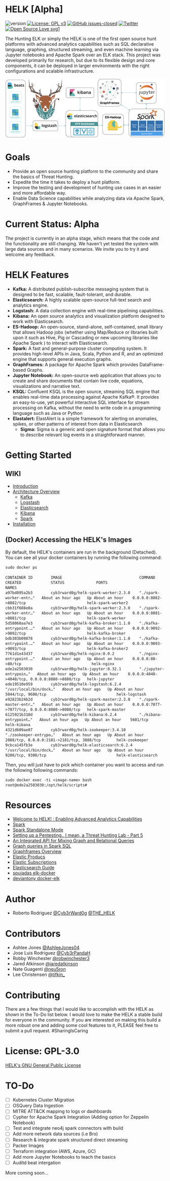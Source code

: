 # HELK [Alpha]

![version](https://img.shields.io/badge/version-0.1.4-blue.svg?maxAge=2592000)
[![License: GPL v3](https://img.shields.io/badge/License-GPLv3-blue.svg)](https://www.gnu.org/licenses/gpl-3.0)
[![GitHub issues-closed](https://img.shields.io/github/issues-closed/Cyb3rward0g/HELK.svg)](https://GitHub.com/Cyb3rWard0g/HELK/issues?q=is%3Aissue+is%3Aclosed)
[![Twitter](https://img.shields.io/twitter/follow/THE_HELK.svg?style=social&label=Follow)](https://twitter.com/THE_HELK)
[![Open Source Love svg1](https://badges.frapsoft.com/os/v1/open-source.svg?v=103)](https://github.com/ellerbrock/open-source-badges/)


The Hunting ELK or simply the HELK is one of the first open source hunt platforms with  advanced analytics capabilities such as SQL declarative language, graphing, structured streaming, and even machine learning via Jupyter notebooks and Apache Spark over an ELK stack. This project was developed primarily for research, but due to its flexible design and core components, it can be deployed in larger environments with the right configurations and scalable infrastructure.

![alt text](resources/images/HELK_Design.png "HELK Infrastructure")

# Goals

* Provide an open source hunting platform to the community and share the basics of Threat Hunting.
* Expedite the time it takes to deploy a hunt platform.
* Improve the testing and development of hunting use cases in an easier and more affordable way.
* Enable Data Science capabilities while analyzing data via Apache Spark, GraphFrames & Jupyter Notebooks.

# Current Status: Alpha

The project is currently in an alpha stage, which means that the code and the functionality are still changing. We haven't yet tested the system with large data sources and in many scenarios. We invite you to try it and welcome any feedback.

# HELK Features

* **Kafka:** A distributed publish-subscribe messaging system that is designed to be fast, scalable, fault-tolerant, and durable.
* **Elasticsearch:** A highly scalable open-source full-text search and analytics engine.
* **Logstash:** A data collection engine with real-time pipelining capabilities.
* **Kibana:** An open source analytics and visualization platform designed to work with Elasticsearch.
* **ES-Hadoop:** An open-source, stand-alone, self-contained, small library that allows Hadoop jobs (whether using Map/Reduce or libraries built upon it such as Hive, Pig or Cascading or new upcoming libraries like Apache Spark ) to interact with Elasticsearch.
* **Spark:** A fast and general-purpose cluster computing system. It provides high-level APIs in Java, Scala, Python and R, and an optimized engine that supports general execution graphs.
* **GraphFrames:** A package for Apache Spark which provides DataFrame-based Graphs.
* **Jupyter Notebook:** An open-source web application that allows you to create and share documents that contain live code, equations, visualizations and narrative text.
* **KSQL:** Confluent KSQL is the open source, streaming SQL engine that enables real-time data processing against Apache Kafka®. It provides an easy-to-use, yet powerful interactive SQL interface for stream processing on Kafka, without the need to write code in a programming language such as Java or Python
* **Elastalert:** ElastAlert is a simple framework for alerting on anomalies, spikes, or other patterns of interest from data in Elasticsearch
    * **Sigma:** Sigma is a generic and open signature format that allows you to describe relevant log events in a straightforward manner.

# Getting Started

## WIKI

* [Introduction](https://github.com/AlfieJ04/HELK-CUSTOM/wiki)
* [Architecture Overview](https://github.com/AlfieJ04/HELK-CUSTOM/wiki/Architecture-Overview)
  * [Kafka](https://github.com/AlfieJ04/HELK-CUSTOM/wiki/Kafka)
  * [Logstash](https://github.com/AlfieJ04/HELK-CUSTOM/wiki/Logstash)
  * [Elasticsearch](https://github.com/AlfieJ04/HELK-CUSTOM/wiki/Elasticsearch)
  * [Kibana](https://github.com/AlfieJ04/HELK-CUSTOM/wiki/Kibana)
  * [Spark](https://github.com/AlfieJ04/HELK-CUSTOM/wiki/Spark)
* [Installation](https://github.com/AlfieJ04/HELK-CUSTOM/wiki/Installation)

## (Docker) Accessing the HELK's Images

By default, the HELK's containers are run in the background (Detached). You can see all your docker containers by running the following command:
```
sudo docker ps

CONTAINER ID        IMAGE                                  COMMAND                  CREATED             STATUS              PORTS                                            NAMES
a97bd895a2b3        cyb3rward0g/helk-spark-worker:2.3.0    "./spark-worker-entr…"   About an hour ago   Up About an hour    0.0.0.0:8082->8082/tcp                           helk-spark-worker2
cbb31f688e0a        cyb3rward0g/helk-spark-worker:2.3.0    "./spark-worker-entr…"   About an hour ago   Up About an hour    0.0.0.0:8081->8081/tcp                           helk-spark-worker
5d58068aa7e3        cyb3rward0g/helk-kafka-broker:1.1.0    "./kafka-entrypoint.…"   About an hour ago   Up About an hour    0.0.0.0:9092->9092/tcp                           helk-kafka-broker
bdb303b09878        cyb3rward0g/helk-kafka-broker:1.1.0    "./kafka-entrypoint.…"   About an hour ago   Up About an hour    0.0.0.0:9093->9093/tcp                           helk-kafka-broker2
7761d1e43d37        cyb3rward0g/helk-nginx:0.0.2           "./nginx-entrypoint.…"   About an hour ago   Up About an hour    0.0.0.0:80->80/tcp                               helk-nginx
ede2a2503030        cyb3rward0g/helk-jupyter:0.32.1        "./jupyter-entrypoin…"   About an hour ago   Up About an hour    0.0.0.0:4040->4040/tcp, 0.0.0.0:8880->8880/tcp   helk-jupyter
ede19510e959        cyb3rward0g/helk-logstash:6.2.4        "/usr/local/bin/dock…"   About an hour ago   Up About an hour    5044/tcp, 9600/tcp                               helk-logstash
e92823b24b2d        cyb3rward0g/helk-spark-master:2.3.0    "./spark-master-entr…"   About an hour ago   Up About an hour    0.0.0.0:7077->7077/tcp, 0.0.0.0:8080->8080/tcp   helk-spark-master
6125921b310d        cyb3rward0g/helk-kibana:6.2.4          "./kibana-entrypoint…"   About an hour ago   Up About an hour    5601/tcp                                         helk-kibana
4321d609ae07        cyb3rward0g/helk-zookeeper:3.4.10      "./zookeeper-entrypo…"   About an hour ago   Up About an hour    2888/tcp, 0.0.0.0:2181->2181/tcp, 3888/tcp       helk-zookeeper
9cbca145fb3e        cyb3rward0g/helk-elasticsearch:6.2.4   "/usr/local/bin/dock…"   About an hour ago   Up About an hour    9200/tcp, 9300/tcp                               helk-elasticsearch
```

Then, you will just have to pick which container you want to access and run the following following commands:
```
sudo docker exec -ti <image-name> bash
root@ede2a2503030:/opt/helk/scripts#
```
# Resources

* [Welcome to HELK! : Enabling Advanced Analytics Capabilities](https://cyberwardog.blogspot.com/2018/04/welcome-to-helk-enabling-advanced_9.html)
* [Spark](https://spark.apache.org/docs/latest/index.html)
* [Spark Standalone Mode](https://spark.apache.org/docs/latest/spark-standalone.html)
* [Setting up a Pentesting.. I mean, a Threat Hunting Lab - Part 5](https://cyberwardog.blogspot.com/2017/02/setting-up-pentesting-i-mean-threat_98.html)
* [An Integrated API for Mixing Graph and Relational Queries](https://cs.stanford.edu/~matei/papers/2016/grades_graphframes.pdf)
* [Graph queries in Spark SQL](https://www.slideshare.net/SparkSummit/graphframes-graph-queries-in-spark-sql)
* [Graphframes Overview](http://graphframes.github.io/index.html)
* [Elastic Producs](https://www.elastic.co/products)
* [Elastic Subscriptions](https://www.elastic.co/subscriptions)
* [Elasticsearch Guide](https://www.elastic.co/guide/en/elasticsearch/reference/current/index.html)
* [spujadas elk-docker](https://github.com/spujadas/elk-docker)
* [deviantony docker-elk](https://github.com/deviantony/docker-elk)

# Author

* Roberto Rodriguez [@Cyb3rWard0g](https://twitter.com/Cyb3rWard0g) [@THE_HELK](https://twitter.com/THE_HELK)

# Contributors

* Ashlee Jones [@AshleeJones04](https://twitter.com/AshleeJones04)
* Jose Luis Rodriguez [@Cyb3rPandaH](https://twitter.com/Cyb3rPandaH)
* Robby Winchester [@robwinchester3](https://twitter.com/robwinchester3)
* Jared Atkinson [@jaredatkinson](https://twitter.com/jaredcatkinson)
* Nate Guagenti [@neu5ron](https://twitter.com/neu5ron)
* Lee Christensen [@tifkin_](https://twitter.com/tifkin_)

# Contributing

There are a few things that I would like to accomplish with the HELK as shown in the To-Do list below. I would love to make the HELK a stable build for everyone in the community. If you are interested on making this build a more robust one and adding some cool features to it, PLEASE feel free to submit a pull request. #SharingIsCaring

# License: GPL-3.0

[ HELK's GNU General Public License](https://github.com/Cyb3rWard0g/HELK/blob/master/LICENSE)

# TO-Do

- [ ] Kubernetes Cluster Migration
- [ ] OSQuery Data Ingestion
- [ ] MITRE ATT&CK mapping to logs or dashboards
- [ ] Cypher for Apache Spark Integration (Adding option for Zeppelin Notebook)
- [ ] Test and integrate neo4j spark connectors with build
- [ ] Add more network data sources (i.e Bro)
- [ ] Research & integrate spark structured direct streaming
- [ ] Packer Images
- [ ] Terraform integration (AWS, Azure, GC)
- [ ] Add more Jupyter Notebooks to teach the basics
- [ ] Auditd beat intergation

More coming soon...
